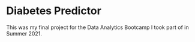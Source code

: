 # Diabetes Predictor

This was my final project for the Data Analytics Bootcamp I took part of in Summer 2021. 
